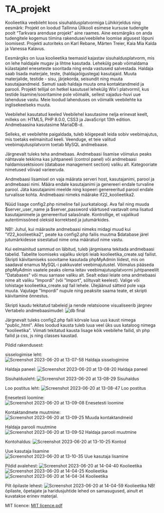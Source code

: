 # TA_projekt
Koolieetika veebileht koos sisuhaldusplatvormiga
Lühikirjeldus ning eesmärk:
Projekt on loodud Tallinna Ülikooli esimese kursuse tudengite poolt “Tarkvara arenduse projekt” aine raames. Aine eesmärgiks on anda tudengitele kogemus tiimina rakenduse/veebilehe loomise algusest lõpuni loomisest. Projekti autoriteks on Karl Rebane, Märten Treier, Kaia Mia Kalda ja Vanessa Kalavus.

Eesmärgiks on luua koolieetika teemasid kajastav sisuhaldusplatvorm, mis on lehe haldajale mugav ja lihtne kasutada. Lehekülg peab võimaldama külastajatel eneseteste sooritada ning enda vastuseid salvestada. Haldaja saab lisada materjale, teste, (haldajaõigustega) kasutajaid. Muuta materjalide, testide - sisu, järjekorda, seisundit ning muuta kasutajaandmeid. Samuti saab haldaja muuta oma kontaktandmeid ja parooli. Projekti tellijal on hetkel kasutusel lehekülg Wix’i platvormil, kus testide lisamine/sooritamine pole võimalik, sellest vajadus-huvi uue lahenduse vastu. Meie loodud lahenduses on võimalik veebilehte ka inglisekeelseks muuta.

Veebilehel kasutatud keeled
Veebilehel kasutasime nelja erinevat keelt, milleks on: HTML5, PHP 8.0.0, CSS3 ja JavaScript 13th edition. Andmebaasina kasutasime MariaDB-d.

Selleks, et veebilehte paigaldada, tuleb kõigepealt leida sobiv veebimajutus, mis toetaks eelmainitud keeli. Veenduge, et teie valitud veebimajutusplatvorm toetab MySQL andmebaase.

Järgnevalt tuleks teha andmebaas. Andmebaasi lisamise võimalus peaks nähtavale tekkima kas juhtpaneeli (control panel) või andmebaasi haldamissektsiooni (database management section) valiku alt. Kategooriate nimetused võivad varieeruda.

Andmebaasi lisamisel on vaja määrata serveri host, kasutajanimi, parool ja andmebaasi nimi. Määra endale kasutajanimi ja genereeri endale turvaline parool. Jäta kasutajanimi meelde ning kopeeri genereeritud parool endale turvalisse kohta. Andmebaasi nimeks määrake if22_koolieetika2.

Nüüd lisage config2.php nimeline fail juurkataloogi. Ava fail ning muuda $server_user_name ja $server_password väärtused vastavalt oma lisatud kasutajanimele ja genereeritud salasõnale. Kontrollige, et vajalikud autentimissõned oleksid korrektsed ja jutumärkides.

NB!: Juhul, kui määrasite andmebaasi nimeks midagi muud kui "if22_koolieetika2", peate ka config2.php failis muutma $database järel jutumärkidesse sisestatud nime oma määratud nime vastu.

Kui eelmainitud sammud on läbitud, tuleb järgmisena tekitada andmebaasi tabelid. Tabelite loomiseks vajaliku skripti leiab koolieetika_create.sql failist. Skripti käivitamiseks soovitame kasutada phpMyAdmin liidest, mis on saadaval enamus MySQL-i pakkuvatel veebimajutustel. Võimalus pääseda phpMyAdmin vaatele peaks olema leitav veebimajutusplatvormi juhtpaneelilt "Databases" või muu sarnase valiku alt. Sealt edasi leiate oma andmebaasi nime alt valiku "Impordi" (või "Import", sõltuvalt keelest). Valige või lohistage koolieetika_create.sql fail lehele. Ülejäänud sätteid pole vaja muuta. Vajutage "Impordi" nupule ning peaksite saama teate, et skripti käivitamine õnnestus.

Skripti kaudu tekitatud tabeleid ja nende relatsioone visualiseerib järgnev Vertabelo andmebaasimudel: ![db final](https://github.com/vanessakalavus/TA_projekt/assets/115349223/0e253d46-0d68-45b5-b5a1-ea9e3a563cdb)

Järgnevalt tuleks config2.php faili kõrvale luua uus kaust nimega "public_html". Alles loodud kausta tuleb luua veel üks uus kataloog nimega "koolieetika". Viimati tekitatud kausta lisage kõik veebilehe failid, sh php failid ja css, js ning classes kaustad.

Pildid rakendusest: 

sisselogimise leht: 
![Screenshot 2023-06-20 at 13-07-58 Haldaja sisselogimine](https://github.com/vanessakalavus/TA_projekt/assets/115349223/6691f5d6-2150-4c03-8270-f60989c2455b)

Haldaja paneel:
![Screenshot 2023-06-20 at 13-08-20 Haldaja paneel](https://github.com/vanessakalavus/TA_projekt/assets/115349223/42ce817a-de25-4875-9a96-ac599fd4e571)

Sisuhaldusleht:
![Screenshot 2023-06-20 at 13-08-29 Sisuhaldus](https://github.com/vanessakalavus/TA_projekt/assets/115349223/5dba6cae-2cd7-4b86-9ccc-0db6019f8e6f)

Loo postitus leht:
![Screenshot 2023-06-20 at 13-08-47 Loo postitus](https://github.com/vanessakalavus/TA_projekt/assets/115349223/ee90d497-66e0-40d6-b8f4-75086a6a6541)

Enesetesti loomine:
![Screenshot 2023-06-20 at 13-09-08 Enesetesti loomine](https://github.com/vanessakalavus/TA_projekt/assets/115349223/856f01c7-7938-4604-908c-44a635ac84d6)

Kontaktandmete muutmine:
![Screenshot 2023-06-20 at 13-09-25 Muuda kontaktandmeid](https://github.com/vanessakalavus/TA_projekt/assets/115349223/4ee3b79e-7bb7-4f46-a6eb-db010783ee6a)

Haldaja parooli muutmine
![Screenshot 2023-06-20 at 13-09-52 Haldaja parooli muutmine](https://github.com/vanessakalavus/TA_projekt/assets/115349223/655a4b26-7212-4079-9cae-7294aa110a56)

Kontohaldus:
![Screenshot 2023-06-20 at 13-10-25 Kontod](https://github.com/vanessakalavus/TA_projekt/assets/115349223/a2553ead-bea9-46bd-8ed5-54541eaf428f)

Uue kasutaja lisamine
![Screenshot 2023-06-20 at 13-10-35 Uue kasutaja lisamine](https://github.com/vanessakalavus/TA_projekt/assets/115349223/f23b47db-1514-46af-a389-1a3c6a3acebc)

Pildid avalehest:
![Screenshot 2023-06-20 at 14-04-40 Koolieetika](https://github.com/vanessakalavus/TA_projekt/assets/115349223/af5e4758-cec9-46d3-8102-91ceb5c3e9d2)
![Screenshot 2023-06-20 at 14-04-25 Koolieetika](https://github.com/vanessakalavus/TA_projekt/assets/115349223/8a548958-b901-49a4-ab24-012defbd7acc)
![Screenshot 2023-06-20 at 14-04-34 Koolieetika](https://github.com/vanessakalavus/TA_projekt/assets/115349223/e12db8bd-c400-467b-915d-f76a8fce878c)

Pilt õpilaste lehest: 
![Screenshot 2023-06-20 at 14-04-59 Koolieetika](https://github.com/vanessakalavus/TA_projekt/assets/115349223/8a819f32-ce56-460a-8894-c817a064f9f0)
NB! õpilaste, õpetajate ja haridusjuhtide lehed on samasugused, ainult et kuvatakse erinev materjal. 

MIT licence:
[MIT licence.pdf](https://github.com/vanessakalavus/TA_projekt/files/11798993/MIT.licence.pdf)


